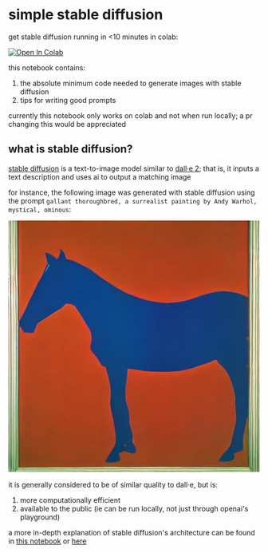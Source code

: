 # simple stable diffusion

get stable diffusion running in <10 minutes in colab:

[![Open In Colab](https://colab.research.google.com/assets/colab-badge.svg)](https://colab.research.google.com/github/hackclub/simple-stable-diffusion/blob/main/simple_stable_diffusion.ipynb)

this notebook contains:
1. the absolute minimum code needed to generate images with stable diffusion
2. tips for writing good prompts

currently this notebook only works on colab and not when run locally; a pr changing this would be appreciated

## what is stable diffusion?

[stable diffusion](https://github.com/CompVis/stable-diffusion) is a text-to-image model similar to [dall·e 2](https://openai.com/dall-e-2/); that is, it inputs a text description and uses ai to output a matching image

for instance, the following image was generated with stable diffusion using the prompt `gallant thoroughbred, a surrealist painting by Andy Warhol, mystical, ominous`:

![gallant thoroughbred, a surrealist painting by Andy Warhol, mystical, ominous](horse.png)

it is generally considered to be of similar quality to dall·e, but is:
1. more computationally efficient
2. available to the public (ie can be run locally, not just through openai's playground)

a more in-depth explanation of stable diffusion's architecture can be found in [this notebook](https://colab.research.google.com/github/huggingface/notebooks/blob/main/diffusers/stable_diffusion.ipynb) or [here](https://www.louisbouchard.ai/latent-diffusion-models/)